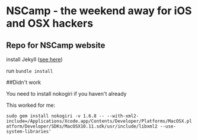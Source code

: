 NSCamp - the weekend away for iOS and OSX hackers
===============================================

## Repo for NSCamp website

install Jekyll ([see here](https://help.github.com/articles/setting-up-your-github-pages-site-locally-with-jekyll/))

run 
`bundle install`


##Didn't work

You need to install nokogiri if you haven't already

This worked for me:

`sudo gem install nokogiri -v 1.6.8 -- --with-xml2-include=/Applications/Xcode.app/Contents/Developer/Platforms/MacOSX.platform/Developer/SDKs/MacOSX10.11.sdk/usr/include/libxml2 --use-system-libraries'`